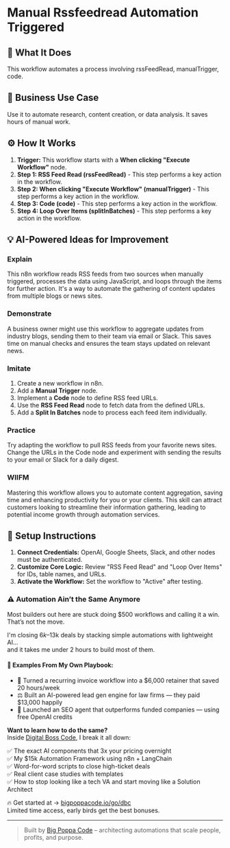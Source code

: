 # Manual Rssfeedread Automation Triggered

## 🚀 What It Does
This workflow automates a process involving rssFeedRead, manualTrigger, code.

## 💼 Business Use Case
Use it to automate research, content creation, or data analysis. It saves hours of manual work.

## ⚙️ How It Works
1.  **Trigger:** This workflow starts with a **When clicking "Execute Workflow"** node.
2. **Step 1: RSS Feed Read (rssFeedRead)** - This step performs a key action in the workflow.
3. **Step 2: When clicking "Execute Workflow" (manualTrigger)** - This step performs a key action in the workflow.
4. **Step 3: Code (code)** - This step performs a key action in the workflow.
5. **Step 4: Loop Over Items (splitInBatches)** - This step performs a key action in the workflow.

## 💡 AI-Powered Ideas for Improvement
### Explain
This n8n workflow reads RSS feeds from two sources when manually triggered, processes the data using JavaScript, and loops through the items for further action. It's a way to automate the gathering of content updates from multiple blogs or news sites.

### Demonstrate
A business owner might use this workflow to aggregate updates from industry blogs, sending them to their team via email or Slack. This saves time on manual checks and ensures the team stays updated on relevant news.

### Imitate
1. Create a new workflow in n8n.
2. Add a **Manual Trigger** node.
3. Implement a **Code** node to define RSS feed URLs.
4. Use the **RSS Feed Read** node to fetch data from the defined URLs.
5. Add a **Split In Batches** node to process each feed item individually.

### Practice
Try adapting the workflow to pull RSS feeds from your favorite news sites. Change the URLs in the Code node and experiment with sending the results to your email or Slack for a daily digest.

### WIIFM
Mastering this workflow allows you to automate content aggregation, saving time and enhancing productivity for you or your clients. This skill can attract customers looking to streamline their information gathering, leading to potential income growth through automation services.

## 🔧 Setup Instructions
1. **Connect Credentials:** OpenAI, Google Sheets, Slack, and other nodes must be authenticated.
2. **Customize Core Logic:** Review "RSS Feed Read" and "Loop Over Items" for IDs, table names, and URLs.
3. **Activate the Workflow:** Set the workflow to "Active" after testing.

### ⚠️ Automation Ain’t the Same Anymore

Most builders out here are stuck doing $500 workflows and calling it a win.  
That’s not the move.  

I'm closing $6k–$13k deals by stacking simple automations with lightweight AI...  
and it takes me under 2 hours to build most of them.

#### 🧠 Examples From My Own Playbook:
- 🔁 Turned a recurring invoice workflow into a $6,000 retainer that saved 20 hours/week  
- ⚖️ Built an AI-powered lead gen engine for law firms — they paid $13,000 happily  
- 🚀 Launched an SEO agent that outperforms funded companies — using free OpenAI credits  

**Want to learn how to do the same?**  
Inside [Digital Boss Code](https://bigpoppacode.io/go/dbc), I break it all down:

✅ The exact AI components that 3x your pricing overnight  
✅ My $15k Automation Framework using n8n + LangChain  
✅ Word-for-word scripts to close high-ticket deals  
✅ Real client case studies with templates  
✅ How to stop looking like a tech VA and start moving like a Solution Architect  

🔥 Get started at → [bigpoppacode.io/go/dbc](https://bigpoppacode.io/go/dbc)  
Limited time access, early birds get the best bonuses.

---
> Built by [Big Poppa Code](https://bigpoppacode.io) – architecting automations that scale people, profits, and purpose.
